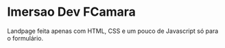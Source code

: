 # Imersao Dev FCamara
Landpage feita apenas com HTML, CSS e um pouco de Javascript só para o formulário.
